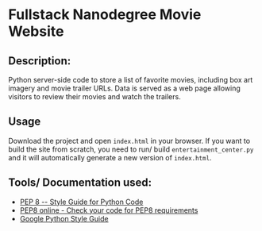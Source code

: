 # Fullstack Nanodegree Movie Website

## Description:
Python server-side code to store a list of favorite movies, including box art imagery and movie trailer URLs. Data is served as a web page allowing visitors to review their movies and watch the trailers.

## Usage
Download the project and open `index.html` in your browser. 
If you want to build the site from scratch, you need to run/ build `entertainment_center.py` and it will automatically generate a new version of `index.html`.

## Tools/ Documentation used:
- [PEP 8 -- Style Guide for Python Code](https://www.python.org/dev/peps/pep-0008/)
- [PEP8 online - Check your code for PEP8 requirements](http://pep8online.com/)
- [Google Python Style Guide](https://google.github.io/styleguide/pyguide.html)